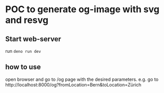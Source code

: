 # POC to generate og-image with svg and resvg

## Start web-server
run `deno run dev`

## how to use
open browser and go to /og page with the desired parameters.
e.g. go to http://localhost:8000/og?fromLocation=Bern&toLocation=Zürich
